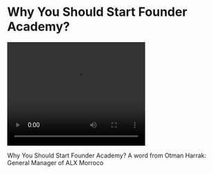 # Why You Should Start Founder Academy?

<!-- ![video](/video/6ee9aebc-0b1f487f.mp4) -->

<video width="320" height="240" controls>
  <source src="/video/6ee9aebc-0b1f487f.mp4" type="video/mp4">
  Your browser does not support the video tag.
</video>

<br>

Why You Should Start Founder Academy? A word from Otman Harrak: General Manager of ALX Morroco